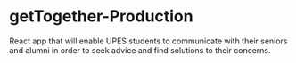 # getTogether-Production
React app that will enable UPES students to communicate with their seniors and alumni in order to seek advice and find solutions to their concerns.
